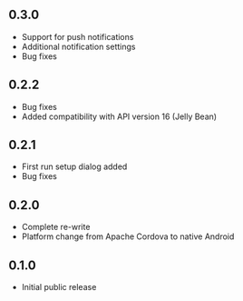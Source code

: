 ## 0.3.0 ##

* Support for push notifications
* Additional notification settings
* Bug fixes

## 0.2.2 ##

* Bug fixes
* Added compatibility with API version 16 (Jelly Bean)

## 0.2.1 ##

* First run setup dialog added
* Bug fixes

## 0.2.0 ##

* Complete re-write
* Platform change from Apache Cordova to native Android

## 0.1.0 ##

* Initial public release